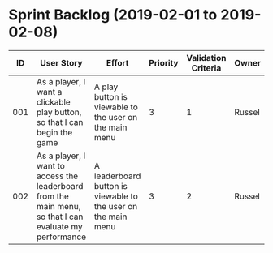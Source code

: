 # Sprint Backlog (2019-02-01 to 2019-02-08)

| ID | User Story | Effort | Priority | Validation Criteria | Owner |
|----|------------|--------|----------|---------------------|--------|
| 001      | As a player, I want a clickable play button, so that I can begin the game                                   | A play button is viewable to the user on the main menu                                  | 3          | 1            | Russel    |
| 002       | As a player, I want to access the leaderboard from the main menu, so that I can evaluate my performance     | A leaderboard button is viewable to the user on the main menu                           | 3          | 2             | Russel    |
